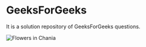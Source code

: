 # GeeksForGeeks
It is a solution repository of GeeksForGeeks questions.

<img src="[img_chania.jpg](https://github.com/manojRajure/GeeksForGeeks/assets/118280976/31312ad1-3d20-4a76-a046-cbc33488a3fa)" alt="Flowers in Chania">
